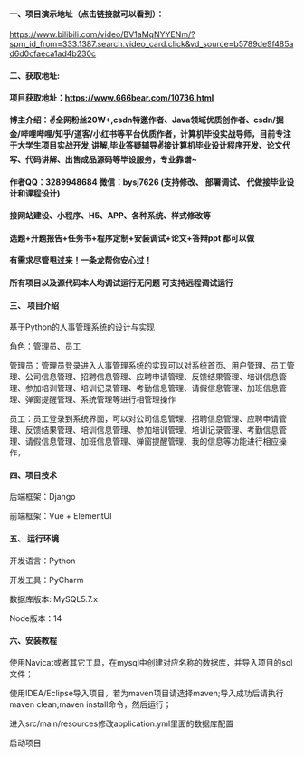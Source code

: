 


#### 一、项目演示地址（点击链接就可以看到）：
https://www.bilibili.com/video/BV1aMqNYYENm/?spm_id_from=333.1387.search.video_card.click&vd_source=b5789de9f485ad6d0cfaeca1ad4b230c

#### 二、获取地址:

#### 项目获取地址：https://www.666bear.com/10736.html

**博主介绍：✌全网粉丝20W+,csdn特邀作者、Java领域优质创作者、csdn/掘金/哔哩哔哩/知乎/道客/小红书等平台优质作者，计算机毕设实战导师，目前专注于大学生项目实战开发,讲解,毕业答疑辅导✌接计算机毕业设计程序开发、论文代写、代码讲解、出售成品源码等毕设服务，专业靠谱~**

#### 作者QQ：3289948684 微信：bysj7626 (支持修改、 部署调试、 代做接毕业设计和课程设计)

#### 接网站建设、小程序、H5、APP、各种系统、样式修改等

#### 选题+开题报告+任务书+程序定制+安装调试+论文+答辩ppt 都可以做

#### 有需求尽管甩过来！一条龙帮你安心过！

#### 所有项目以及源代码本人均调试运行无问题 可支持远程调试运行


#### 三、 项目介绍

基于Python的人事管理系统的设计与实现

角色：管理员、员工

管理员：管理员登录进入人事管理系统的实现可以对系统首页、用户管理、员工管理、公司信息管理、招聘信息管理、应聘申请管理、反馈结果管理、培训信息管理、参加培训管理、培训记录管理、考勤信息管理、请假信息管理、加班信息管理、弹窗提醒管理、系统管理等进行相管理操作

员工：员工登录到系统界面，可以对公司信息管理、招聘信息管理、应聘申请管理、反馈结果管理、培训信息管理、参加培训管理、培训记录管理、考勤信息管理、请假信息管理、加班信息管理、弹窗提醒管理、我的信息等功能进行相应操作，

#### 四、项目技术

后端框架：Django

前端框架：Vue + ElementUI

#### 五、 运行环境

开发语言：Python

开发工具：PyCharm

数据库版本: MySQL5.7.x

Node版本：14



#### 六、安装教程

使用Navicat或者其它工具，在mysql中创建对应名称的数据库，并导入项目的sql文件；

使用IDEA/Eclipse导入项目，若为maven项目请选择maven;导入成功后请执行maven clean;maven install命令，然后运行；

进入src/main/resources修改application.yml里面的数据库配置

启动项目

